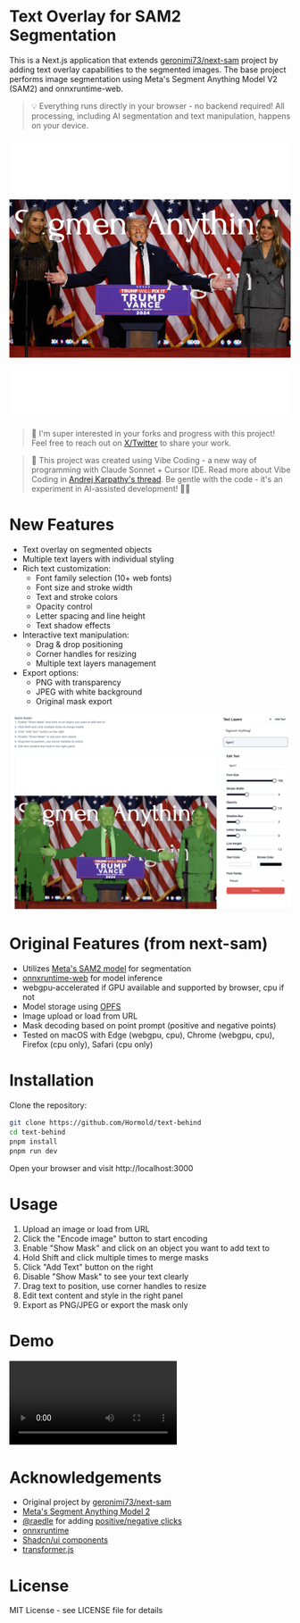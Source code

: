 # Text Overlay for SAM2 Segmentation
This is a Next.js application that extends [geronimi73/next-sam](https://github.com/geronimi73/next-sam) project by adding text overlay capabilities to the segmented images. The base project performs image segmentation using Meta's Segment Anything Model V2 (SAM2) and onnxruntime-web.

> 💡 Everything runs directly in your browser - no backend required! All processing, including AI segmentation and text manipulation, happens on your device.

![Editor UI](assets/export-demo.png)

> 👋 I'm super interested in your forks and progress with this project! Feel free to reach out on [X/Twitter](https://x.com/hormold) to share your work.

> 🎯 This project was created using Vibe Coding - a new way of programming with Claude Sonnet + Cursor IDE. Read more about Vibe Coding in [Andrej Karpathy's thread](https://x.com/karpathy/status/1886192184808149383). Be gentle with the code - it's an experiment in AI-assisted development! 🤖✨

# New Features
* Text overlay on segmented objects
* Multiple text layers with individual styling
* Rich text customization:
  * Font family selection (10+ web fonts)
  * Font size and stroke width
  * Text and stroke colors
  * Opacity control
  * Letter spacing and line height
  * Text shadow effects
* Interactive text manipulation:
  * Drag & drop positioning
  * Corner handles for resizing
  * Multiple text layers management
* Export options:
  * PNG with transparency
  * JPEG with white background
  * Original mask export

![Editor UI](assets/editor-ui.png)

# Original Features (from next-sam)
* Utilizes [Meta's SAM2 model](https://ai.meta.com/blog/segment-anything-2/) for segmentation
* [onnxruntime-web](https://github.com/microsoft/onnxruntime) for model inference
* webgpu-accelerated if GPU available and supported by browser, cpu if not
* Model storage using [OPFS](https://developer.mozilla.org/en-US/docs/Web/API/File_System_API/Origin_private_file_system)
* Image upload or load from URL
* Mask decoding based on point prompt (positive and negative points)
* Tested on macOS with Edge (webgpu, cpu), Chrome (webgpu, cpu), Firefox (cpu only), Safari (cpu only)

# Installation
Clone the repository:

```bash
git clone https://github.com/Hormold/text-behind
cd text-behind
pnpm install
pnpm run dev
```

Open your browser and visit http://localhost:3000 

# Usage
1. Upload an image or load from URL
2. Click the "Encode image" button to start encoding
3. Enable "Show Mask" and click on an object you want to add text to
4. Hold Shift and click multiple times to merge masks
5. Click "Add Text" button on the right
6. Disable "Show Mask" to see your text clearly
7. Drag text to position, use corner handles to resize
8. Edit text content and style in the right panel
9. Export as PNG/JPEG or export the mask only

# Demo
![Project Demo](assets/project-demo.mov)

# Acknowledgements
* Original project by [geronimi73/next-sam](https://github.com/geronimi73/next-sam)
* [Meta's Segment Anything Model 2](https://ai.meta.com/blog/segment-anything-2/)
* [@raedle](https://github.com/raedle) for adding [positive/negative clicks](https://github.com/geronimi73/next-sam/pull/1)
* [onnxruntime](https://github.com/microsoft/onnxruntime)
* [Shadcn/ui components](https://ui.shadcn.com/)
* [transformer.js](https://github.com/huggingface/transformers.js)

# License
MIT License - see LICENSE file for details
